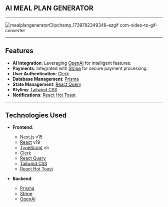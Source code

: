 ## AI MEAL PLAN GENERATOR
---

![mealplangeneratorClipchamp_1739782349348-ezgif com-video-to-gif-converter](https://github.com/user-attachments/assets/f03c21e2-bc1b-452e-8473-9d7eed25735d)

---

## Features

- **AI Integration**: Leveraging [OpenAI](https://openai.com/) for intelligent features.
- **Payments**: Integrated with [Stripe](https://stripe.com/) for secure payment processing.
- **User Authentication**: [Clerk](https://clerk.dev/)
- **Database Management**: [Prisma](https://www.prisma.io/)
- **State Management**: [React Query](https://tanstack.com/query)
- **Styling**: [Tailwind CSS](https://tailwindcss.com/)
- **Notifications**: [React Hot Toast](https://react-hot-toast.com/)

---

## Technologies Used

- **Frontend**:
  - [Next.js](https://nextjs.org/) v15
  - [React](https://reactjs.org/) v19
  - [TypeScript](https://www.typescriptlang.org/) v5
  - [Clerk](https://clerk.dev/)
  - [React Query](https://tanstack.com/query)
  - [Tailwind CSS](https://tailwindcss.com/)
  - [React Hot Toast](https://react-hot-toast.com/)

- **Backend**:
  - [Prisma](https://www.prisma.io/)
  - [Stripe](https://stripe.com/)
  - [OpenAI](https://openai.com/)



